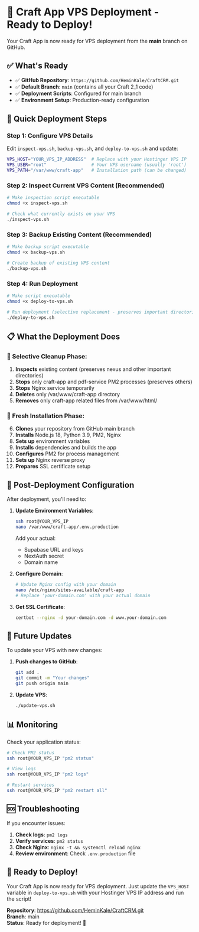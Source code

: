 # 🚀 Craft App VPS Deployment - Ready to Deploy!

Your Craft App is now ready for VPS deployment from the **main** branch on GitHub.

## ✅ What's Ready

- ✅ **GitHub Repository**: `https://github.com/HeminKale/CraftCRM.git`
- ✅ **Default Branch**: `main` (contains all your Craft 2_1 code)
- ✅ **Deployment Scripts**: Configured for main branch
- ✅ **Environment Setup**: Production-ready configuration

## 🚀 Quick Deployment Steps

### Step 1: Configure VPS Details
Edit `inspect-vps.sh`, `backup-vps.sh`, and `deploy-to-vps.sh` and update:
```bash
VPS_HOST="YOUR_VPS_IP_ADDRESS"  # Replace with your Hostinger VPS IP
VPS_USER="root"                 # Your VPS username (usually 'root')
VPS_PATH="/var/www/craft-app"   # Installation path (can be changed)
```

### Step 2: Inspect Current VPS Content (Recommended)
```bash
# Make inspection script executable
chmod +x inspect-vps.sh

# Check what currently exists on your VPS
./inspect-vps.sh
```

### Step 3: Backup Existing Content (Recommended)
```bash
# Make backup script executable
chmod +x backup-vps.sh

# Create backup of existing VPS content
./backup-vps.sh
```

### Step 4: Run Deployment
```bash
# Make script executable
chmod +x deploy-to-vps.sh

# Run deployment (selective replacement - preserves important directories)
./deploy-to-vps.sh
```

## 📋 What the Deployment Does

### 🧹 Selective Cleanup Phase:
1. **Inspects** existing content (preserves nexus and other important directories)
2. **Stops** only craft-app and pdf-service PM2 processes (preserves others)
3. **Stops** Nginx service temporarily
4. **Deletes** only /var/www/craft-app directory
5. **Removes** only craft-app related files from /var/www/html/

### 🚀 Fresh Installation Phase:
6. **Clones** your repository from GitHub main branch
7. **Installs** Node.js 18, Python 3.9, PM2, Nginx
8. **Sets up** environment variables
9. **Installs** dependencies and builds the app
10. **Configures** PM2 for process management
11. **Sets up** Nginx reverse proxy
12. **Prepares** SSL certificate setup

## 🔧 Post-Deployment Configuration

After deployment, you'll need to:

1. **Update Environment Variables**:
   ```bash
   ssh root@YOUR_VPS_IP
   nano /var/www/craft-app/.env.production
   ```
   Add your actual:
   - Supabase URL and keys
   - NextAuth secret
   - Domain name

2. **Configure Domain**:
   ```bash
   # Update Nginx config with your domain
   nano /etc/nginx/sites-available/craft-app
   # Replace 'your-domain.com' with your actual domain
   ```

3. **Get SSL Certificate**:
   ```bash
   certbot --nginx -d your-domain.com -d www.your-domain.com
   ```

## 🔄 Future Updates

To update your VPS with new changes:

1. **Push changes to GitHub**:
   ```bash
   git add .
   git commit -m "Your changes"
   git push origin main
   ```

2. **Update VPS**:
   ```bash
   ./update-vps.sh
   ```

## 📊 Monitoring

Check your application status:
```bash
# Check PM2 status
ssh root@YOUR_VPS_IP "pm2 status"

# View logs
ssh root@YOUR_VPS_IP "pm2 logs"

# Restart services
ssh root@YOUR_VPS_IP "pm2 restart all"
```

## 🆘 Troubleshooting

If you encounter issues:

1. **Check logs**: `pm2 logs`
2. **Verify services**: `pm2 status`
3. **Check Nginx**: `nginx -t && systemctl reload nginx`
4. **Review environment**: Check `.env.production` file

## 🎯 Ready to Deploy!

Your Craft App is now ready for VPS deployment. Just update the `VPS_HOST` variable in `deploy-to-vps.sh` with your Hostinger VPS IP address and run the script!

**Repository**: https://github.com/HeminKale/CraftCRM.git  
**Branch**: main  
**Status**: Ready for deployment! 🚀
